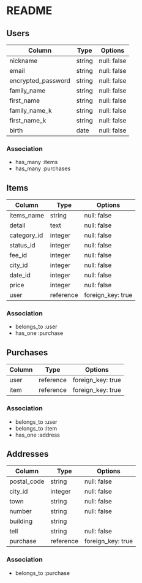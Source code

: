 # README
## Users
|Column|Type|Options|
| ------------------ | ------ | ----------- |
| nickname           | string | null: false |
| email              | string | null: false |
| encrypted_password | string | null: false |
| family_name        | string | null: false |
| first_name         | string | null: false |
| family_name_k      | string | null: false |
| first_name_k       | string | null: false |
| birth              | date | null: false |

### Association
- has_many :items
- has_many :purchases


## Items
|Column|Type|Options|
| ----------- | ------- | ----------- |
| items_name  | string  | null: false |
| detail      | text    | null: false |
| category_id | integer | null: false |
| status_id   | integer | null: false |
| fee_id      | integer | null: false |
| city_id     | integer | null: false |
| date_id     | integer | null: false |
| price       | integer | null: false |
| user        | reference | foreign_key: true |

### Association
- belongs_to :user
- has_one :purchase


## Purchases
|Column|Type|Options|
| ----------- | --------- | ----------- |
| user        | reference | foreign_key: true |
| item        | reference | foreign_key: true |

### Association
- belongs_to :user
- belongs_to :item
- has_one :address


## Addresses
|Column|Type|Options|
| ----------- | ------- | ----------- |
| postal_code | string  | null: false |
| city_id     | integer | null: false |
| town        | string  | null: false |
| number      | string  | null: false |
| building    | string  |             |
| tell        | string  | null: false |
| purchase  | reference | foreign_key: true |


### Association
- belongs_to :purchase


